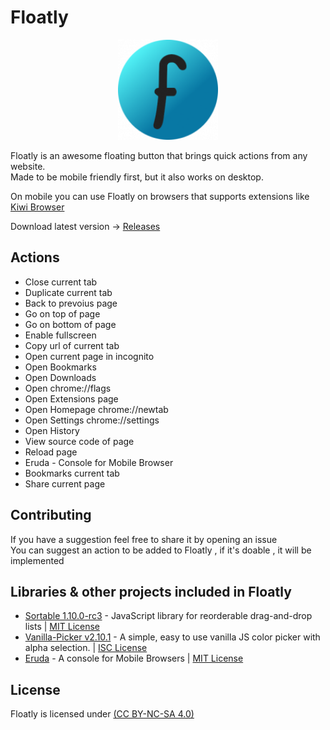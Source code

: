 # Floatly
<p align="center">
 <img src="src/png/icon152.png" alt="Floatly"
	title="b2ntp" width="160" height="160" />
</p>

Floatly is an awesome floating button that brings quick actions from any website.<br>
Made to be mobile friendly first, but it also works on desktop.

On mobile you can use Floatly on browsers that supports extensions like [Kiwi Browser](https://kiwibrowser.com/)

Download latest version -> [Releases](https://github.com/d3ward/floatly/releases)
## Actions

  - Close current tab
  - Duplicate current tab
  - Back to prevoius page
  - Go on top of page
  - Go on bottom of page
  - Enable fullscreen
  - Copy url of current tab
  - Open current page in incognito
  - Open Bookmarks
  - Open Downloads
  - Open chrome://flags
  - Open Extensions page
  - Open Homepage chrome://newtab
  - Open Settings chrome://settings
  - Open History
  - View source code of page
  - Reload page
  - Eruda - Console for Mobile Browser
  - Bookmarks current tab 
  - Share current page
  
## Contributing

If you have a suggestion feel free to share it by opening an issue<br>
You can suggest an action to be added to Floatly , if it's doable , it will be implemented 

## Libraries & other projects included in Floatly

 - [Sortable 1.10.0-rc3](https://sortablejs.github.io/Sortable/) - JavaScript library for reorderable drag-and-drop lists  | [MIT License](https://github.com/SortableJS/Sortable/blob/master/LICENSE)  
 - [Vanilla-Picker v2.10.1](https://vanilla-picker.js.org) - A simple, easy to use vanilla JS color picker with alpha selection. | [ISC License](https://github.com/Sphinxxxx/vanilla-picker/blob/master/LICENSE.md)
 - [Eruda](https://eruda.liriliri.io/) - A console for Mobile Browsers  | [MIT License](https://github.com/liriliri/eruda/blob/master/LICENSE)

 ## License

Floatly is licensed under [(CC BY-NC-SA 4.0)](https://creativecommons.org/licenses/by-nc-sa/4.0/)

